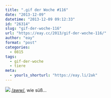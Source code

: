 ```yaml
---
title: ".gif der Woche #116"
date: "2013-12-09"
datetime: "2013-12-09 09:12:33"
id: "26314"
slug: "gif-der-woche-116"
url: "https://eay.cc/2013/gif-der-woche-116/"
author: "eay"
format: "post"
categories:
  - 0815
tags:
  - gif-der-woche
  - tiere
meta:
  - yourls_shorturl: "https://eay.li/2ak"
---
```


![](https://eay.cc/uploads/2013/aww.gif) [/aww/](http://reddit.com/r/aww/), wie süß...
